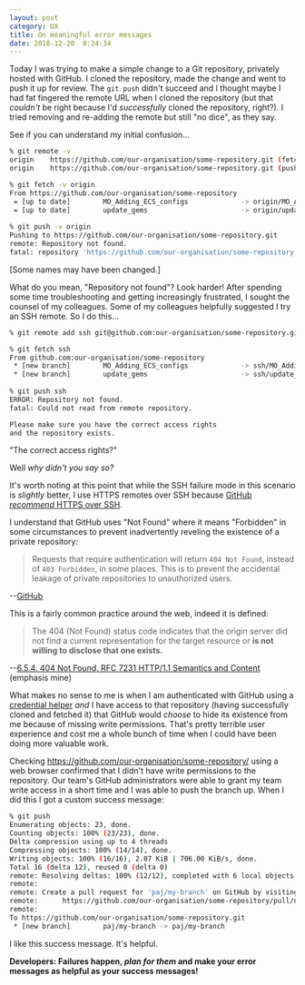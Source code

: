 ```yaml
---
layout: post
category: UX
title: On meaningful error messages
date: 2018-12-20  0:24:34
---
```


Today I was trying to make a simple change to a Git repository, privately hosted
with GitHub. I cloned the repository, made the change and went to push it up for
review. The `git push` didn't succeed and I thought maybe I had fat fingered the
remote URL when I cloned the repository (but that _couldn't_ be right because
I'd _successfully_ cloned the repository, right?). I tried removing and
re-adding the remote but still "no dice", as they say.

See if you can understand my initial confusion...

```sh
% git remote -v               
origin    https://github.com/our-organisation/some-repository.git (fetch)
origin    https://github.com/our-organisation/some-repository.git (push)

% git fetch -v origin
From https://github.com/our-organisation/some-repository
 = [up to date]        MO_Adding_ECS_configs             -> origin/MO_Adding_ECS_configs
 = [up to date]        update_gems                       -> origin/update_gems
 
% git push -v origin
Pushing to https://github.com/our-organisation/some-repository.git
remote: Repository not found.
fatal: repository 'https://github.com/our-organisation/some-repository.git/' not found
```


[Some names may have been changed.]

What do you mean, "Repository not found"? Look harder! After spending some time
troubleshooting and getting increasingly frustrated, I sought the counsel of my
colleagues. Some of my colleagues helpfully suggested I try an SSH remote. So I
do this...

```sh
% git remote add ssh git@github.com:our-organisation/some-repository.git

% git fetch ssh
From github.com:our-organisation/some-repository
 * [new branch]        MO_Adding_ECS_configs             -> ssh/MO_Adding_ECS_configs
 * [new branch]        update_gems                       -> ssh/update_gems
 
% git push ssh     
ERROR: Repository not found.
fatal: Could not read from remote repository.

Please make sure you have the correct access rights
and the repository exists.
```


"The correct access rights?"

Well _why didn't you say so?_

It's worth noting at this point that while the SSH failure mode in this scenario
is _slightly_ better, I use HTTPS remotes over SSH because
[GitHub *recommend* HTTPS over SSH](https://help.github.com/articles/which-remote-url-should-i-use/#cloning-with-https-urls-recommended).

I understand that GitHub uses "Not Found" where it means "Forbidden" in some
circumstances to prevent inadvertently reveling the existence of a private
repository:

> Requests that require authentication will return `404 Not Found`, instead of
> `403 Forbidden`, in some places. This is to prevent the accidental leakage of
> private repositories to unauthorized users.

--[GitHub](https://developer.github.com/v3/#authentication)

This is a fairly common practice around the web, indeed it is defined:

> The 404 (Not Found) status code indicates that the origin server did not find
> a current representation for the target resource or **is not willing to
> disclose that one exists.**

--[6.5.4. 404 Not Found, RFC 7231 HTTP/1.1 Semantics and Content](https://tools.ietf.org/html/rfc7231#section-6.5.4) (emphasis mine)

What makes no sense to me is when I am authenticated with GitHub using a
[credential helper](https://help.github.com/articles/caching-your-github-password-in-git/)
*and* I have access to that repository (having successfully cloned and fetched
it) that GitHub would _choose_ to hide its existence from me because of missing
write permissions. That's pretty terrible user experience and cost me a whole
bunch of time when I could have been doing more valuable work.

Checking https://github.com/our-organisation/some-repository/ using a web
browser confirmed that I didn't have write permissions to the repository. Our
team's GitHub administrators were able to grant my team write access in a short
time and I was able to push the branch up. When I did this I got a custom
success message:

```sh
% git push        
Enumerating objects: 23, done.
Counting objects: 100% (23/23), done.
Delta compression using up to 4 threads
Compressing objects: 100% (14/14), done.
Writing objects: 100% (16/16), 2.07 KiB | 706.00 KiB/s, done.
Total 16 (delta 12), reused 0 (delta 0)
remote: Resolving deltas: 100% (12/12), completed with 6 local objects.
remote: 
remote: Create a pull request for 'paj/my-branch' on GitHub by visiting:
remote:      https://github.com/our-organisation/some-repository/pull/new/paj/my-branch
remote: 
To https://github.com/our-organisation/some-repository.git
 * [new branch]        paj/my-branch -> paj/my-branch
```

I like this success message. It's helpful.

**Developers: Failures happen, _plan for them_ and make your error messages as
helpful as your success messages!**
